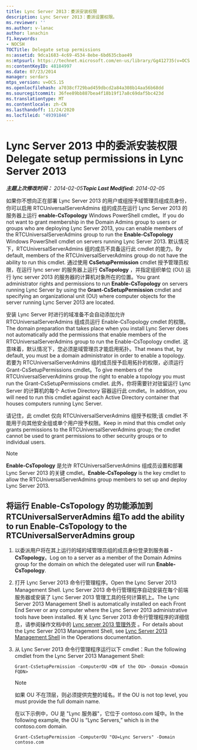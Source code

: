 ```yaml
---
title: Lync Server 2013：委派安装权限
description: Lync Server 2013：委派设置权限。
ms.reviewer: ''
ms.author: v-lanac
author: lanachin
f1.keywords:
- NOCSH
TOCTitle: Delegate setup permissions
ms:assetid: 9dca1683-4c69-4534-8ebe-6bd635cbae49
ms:mtpsurl: https://technet.microsoft.com/en-us/library/Gg412735(v=OCS.15)
ms:contentKeyID: 48184997
ms.date: 07/23/2014
manager: serdars
mtps_version: v=OCS.15
ms.openlocfilehash: a7038cf729bad459dbcd2a84a308b14aa56b68dd
ms.sourcegitcommit: 36fee89bb887bea4f18b19f17a8c69daf5bc423d
ms.translationtype: MT
ms.contentlocale: zh-CN
ms.lasthandoff: 11/24/2020
ms.locfileid: "49391846"
---
```

# <a name="delegate-setup-permissions-in-lync-server-2013"></a><span data-ttu-id="76c1a-103">Lync Server 2013 中的委派安装权限</span><span class="sxs-lookup"><span data-stu-id="76c1a-103">Delegate setup permissions in Lync Server 2013</span></span>

<div data-xmlns="http://www.w3.org/1999/xhtml">

<div class="topic" data-xmlns="http://www.w3.org/1999/xhtml" data-msxsl="urn:schemas-microsoft-com:xslt" data-cs="https://msdn.microsoft.com/">

<div data-asp="https://msdn2.microsoft.com/asp">



</div>

<div id="mainSection">

<div id="mainBody"><span data-ttu-id="76c1a-104">

<span> </span></span><span class="sxs-lookup"><span data-stu-id="76c1a-104">

<span> </span></span></span>

<span data-ttu-id="76c1a-105">_**主题上次修改时间：** 2014-02-05_</span><span class="sxs-lookup"><span data-stu-id="76c1a-105">_**Topic Last Modified:** 2014-02-05_</span></span>

<span data-ttu-id="76c1a-106">如果你不想向正在部署 Lync Server 2013 的用户或组授予域管理员组成员身份，你可以启用 RTCUniversalServerAdmins 组的成员在运行 Lync Server 2013 的服务器上运行 **enable-CsTopology** Windows PowerShell cmdlet。</span><span class="sxs-lookup"><span data-stu-id="76c1a-106">If you do not want to grant membership in the Domain Admins group to users or groups who are deploying Lync Server 2013, you can enable members of the RTCUniversalServerAdmins group to run the **Enable-CsTopology** Windows PowerShell cmdlet on servers running Lync Server 2013.</span></span> <span data-ttu-id="76c1a-107">默认情况下，RTCUniversalServerAdmins 组的成员不具备运行此 cmdlet 的能力。</span><span class="sxs-lookup"><span data-stu-id="76c1a-107">By default, members of the RTCUniversalServerAdmins group do not have the ability to run this cmdlet.</span></span> <span data-ttu-id="76c1a-108">通过使用 **CsSetupPermission** cmdlet 授予管理员权限，在运行 lync server 的服务器上运行 **CsTopology** ，并指定组织单位 (OU) 运行 lync server 2013 的服务器的计算机对象所在的位置。</span><span class="sxs-lookup"><span data-stu-id="76c1a-108">You grant administrator rights and permissions to run **Enable-CsTopology** on servers running Lync Server by using the **Grant-CsSetupPermission** cmdlet and specifying an organizational unit (OU) where computer objects for the server running Lync Server 2013 are located.</span></span>

<span data-ttu-id="76c1a-109">安装 Lync Server 时进行的域准备不会自动添加允许 RTCUniversalServerAdmins 组成员运行 Enable-CsTopology cmdlet 的权限。</span><span class="sxs-lookup"><span data-stu-id="76c1a-109">The domain preparation that takes place when you install Lync Server does not automatically add the permissions that enable members of the RTCUniversalServerAdmins group to run the Enable-CsTopology cmdlet.</span></span> <span data-ttu-id="76c1a-110">这意味着，默认情况下，您必须是域管理员才能启用拓扑。</span><span class="sxs-lookup"><span data-stu-id="76c1a-110">That means that, by default, you must be a domain administrator in order to enable a topology.</span></span> <span data-ttu-id="76c1a-111">若要为 RTCUniversalServerAdmins 组的成员授予启用拓扑的权限，必须运行 Grant-CsSetupPermissions cmdlet。</span><span class="sxs-lookup"><span data-stu-id="76c1a-111">To give members of the RTCUniversalServerAdmins group the right to enable a topology you must run the Grant-CsSetupPermissions cmdlet.</span></span> <span data-ttu-id="76c1a-112">此外，你将需要针对驻留运行 Lync Server 的计算机的每个 Active Directory 容器运行此 cmdlet。</span><span class="sxs-lookup"><span data-stu-id="76c1a-112">In addition, you will need to run this cmdlet against each Active Directory container that houses computers running Lync Server.</span></span>

<span data-ttu-id="76c1a-113">请记住，此 cmdlet 仅向 RTCUniversalServerAdmins 组授予权限;该 cmdlet 不能用于向其他安全组或单个用户授予权限。</span><span class="sxs-lookup"><span data-stu-id="76c1a-113">Keep in mind that this cmdlet only grants permissions to the RTCUniversalServerAdmins group; the cmdlet cannot be used to grant permissions to other security groups or to individual users.</span></span>

<div>


> [!NOTE]  
> <span data-ttu-id="76c1a-114"><STRONG>Enable-CsTopology</STRONG> 是允许 RTCUniversalServerAdmins 组成员设置和部署 Lync Server 2013 的关键 cmdlet。</span><span class="sxs-lookup"><span data-stu-id="76c1a-114"><STRONG>Enable-CsTopology</STRONG> is the key cmdlet to allow the RTCUniversalServerAdmins group members to set up and deploy Lync Server 2013.</span></span>



</div>

<div>

## <a name="to-add-the-ability-to-run-enable-cstopology-to-the-rtcuniversalserveradmins-group"></a><span data-ttu-id="76c1a-115">将运行 Enable-CsTopology 的功能添加到 RTCUniversalServerAdmins 组</span><span class="sxs-lookup"><span data-stu-id="76c1a-115">To add the ability to run Enable-CsTopology to the RTCUniversalServerAdmins group</span></span>

1.  <span data-ttu-id="76c1a-116">以委派用户将在其上运行的域的域管理员组的成员身份登录到服务器 **-CsTopology**。</span><span class="sxs-lookup"><span data-stu-id="76c1a-116">Log on to a server as a member of the Domain Admins group for the domain on which the delegated user will run **Enable-CsTopology**.</span></span>

2.  <span data-ttu-id="76c1a-117">打开 Lync Server 2013 命令行管理程序。</span><span class="sxs-lookup"><span data-stu-id="76c1a-117">Open the Lync Server 2013 Management Shell.</span></span> <span data-ttu-id="76c1a-118">Lync Server 2013 命令行管理程序自动安装在每个前端服务器或安装了 Lync Server 2013 管理工具的任何计算机上。</span><span class="sxs-lookup"><span data-stu-id="76c1a-118">The Lync Server 2013 Management Shell is automatically installed on each Front End Server or any computer where the Lync Server 2013 administrative tools have been installed.</span></span> <span data-ttu-id="76c1a-119">有关 Lync Server 2013 命令行管理程序的详细信息，请参阅操作文档中的 [Lync server 2013 管理外壳](lync-server-2013-lync-server-management-shell.md) 。</span><span class="sxs-lookup"><span data-stu-id="76c1a-119">For details about the Lync Server 2013 Management Shell, see [Lync Server 2013 Management Shell](lync-server-2013-lync-server-management-shell.md) in the Operations documentation.</span></span>

3.  <span data-ttu-id="76c1a-120">从 Lync Server 2013 命令行管理程序运行以下 cmdlet：</span><span class="sxs-lookup"><span data-stu-id="76c1a-120">Run the following cmdlet from the Lync Server 2013 Management Shell:</span></span>
    
        Grant-CsSetupPermission -ComputerOU <DN of the OU> -Domain <Domain FQDN>
    
    <div>
    

    > [!NOTE]  
    > <span data-ttu-id="76c1a-121">如果 OU 不在顶层，则必须提供完整的域名。</span><span class="sxs-lookup"><span data-stu-id="76c1a-121">If the OU is not top level, you must provide the full domain name.</span></span>

    
    </div>
    
    <span data-ttu-id="76c1a-122">在以下示例中，OU 是 "Lync 服务器"，它位于 contoso.com 域中。</span><span class="sxs-lookup"><span data-stu-id="76c1a-122">In the following example, the OU is “Lync Servers,” which is in the contoso.com domain.</span></span>
    
        Grant-CsSetupPermission -ComputerOU "OU=Lync Servers" -Domain contoso.com

<span data-ttu-id="76c1a-123"></div>

</div>

<span> </span>

</div>

</div>

</span><span class="sxs-lookup"><span data-stu-id="76c1a-123"></div>

</div>

<span> </span>

</div>

</div>

</span></span></div>

